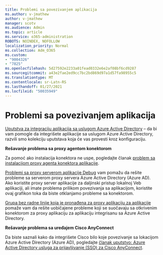 ```yaml
---
title: Problemi sa povezivanjem aplikacija
ms.author: v-jmathew
author: v-jmathew
manager: scotv
ms.audience: Admin
ms.topic: article
ms.service: o365-administration
ROBOTS: NOINDEX, NOFOLLOW
localization_priority: Normal
ms.collection: Adm_O365
ms.custom:
- "9004326"
- "7825"
ms.openlocfilehash: 5d27592e2233a01fead0332e6e2af08bf6cd9287
ms.sourcegitcommit: a43e2fae2ed9cc7bc2bd869d97a1d57fa98955c5
ms.translationtype: MT
ms.contentlocale: sr-Latn-RS
ms.lasthandoff: 01/27/2021
ms.locfileid: "50035949"
---
```

# <a name="application-connection-issues"></a>Problemi sa povezivanjem aplikacija

[Uputstva za integraciju aplikacija sa uslugom Azure Active Directory](https://docs.microsoft.com/azure/active-directory/saas-apps/tutorial-list) – da bi vam pomogle da integrišete aplikacije sa uslugom Azure Active Directory, razvili smo kolekciju uputstava koja će vas provesti kroz konfiguraciju.

**Rešavanje problema sa proxy agentom konektorom**

Za pomoć ako instalacija konektora ne uspe, pogledajte članak [problem sa instalacijom proxy agenta konektora aplikacije](https://docs.microsoft.com/azure/active-directory/manage-apps/application-proxy-connector-installation-problem).

[Problemi sa proxy serverom aplikacije Debug](https://docs.microsoft.com/azure/active-directory/manage-apps/application-proxy-debug-connectors) vam pomažu da rešite probleme sa serverom proxy servera Azure Active Directory (Azure AD). Ako koristite proxy server aplikacije za daljinski pristup lokalnoj Veb aplikaciji, ali imate problema prilikom povezivanja sa aplikacijom, koristite ovaj grafikon toka da biste otklanjamo probleme sa konektorom.

[Grupa bez radne linije koja je pronađena za proxy aplikaciju za aplikacije](https://docs.microsoft.com/azure/active-directory/manage-apps/application-proxy-connectivity-no-working-connector) pomaže vam da rešite uobičajene probleme koji se suočavaju sa otkrivenim konektorom za proxy aplikaciju za aplikaciju integrisanu sa Azure Active Directory.

**Rešavanje problema sa uređajem Cisco AnyConnect**

Da biste saznali kako da integrišete Cisco bilo koje povezivanje sa lokacijom Azure Active Directory (Azure AD), pogledajte [članak uputstvo: Azure Active Directory usluga za prijavljivanje (SSO) za Cisco AnyConnect](https://docs.microsoft.com/azure/active-directory/saas-apps/cisco-anyconnect).

